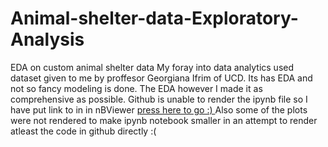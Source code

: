 # Animal-shelter-data-Exploratory-Analysis
EDA on custom animal shelter data 
My foray into data analytics used dataset given to me by proffesor Georgiana Ifrim of UCD. Its has  EDA and not so fancy modeling is done.
The EDA however I made it as comprehensive as possible.
Github is unable to render the ipynb file so I have put link to in in nBViewer
[press here to go :) ](https://nbviewer.jupyter.org/github/sachsom95/Animal-shelter-data-Exploratory-Analysis/blob/master/Animal_shelter_data_analysis.ipynb)
Also some of the plots were not rendered to make ipynb notebook smaller in an attempt to render atleast the code in github directly :(
